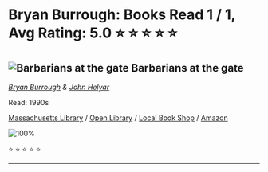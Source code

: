 # Bryan Burrough:  Books Read 1 / 1, Avg Rating: 5.0 :star: :star: :star: :star: :star:

## ![Barbarians at the gate](https://covers.openlibrary.org/b/id/4095854-M.jpg) Barbarians at the gate
*[Bryan Burrough](../authors/BryanBurrough) & [John Helyar](../authors/JohnHelyar)*

Read: 1990s

[Massachusetts Library](https://library.minlib.net/search/i=9780060767662) / [Open Library](https://openlibrary.org/isbn/9780060767662) / [Local Book Shop](https://bookshop.org/book/9780060767662) / [Amazon](https://amazon.com/dp/0061804037)

![100%](https://geps.dev/progress/100) 

:star: :star: :star: :star: :star:

---

